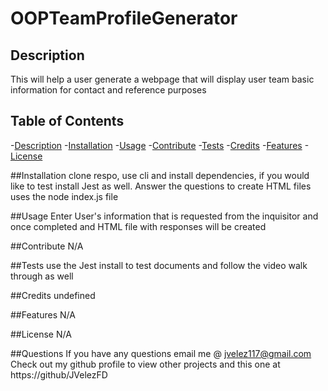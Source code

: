 
  # OOPTeamProfileGenerator

  ## Description 
  This will help a user generate a webpage that will display user team basic information for contact and reference purposes

  ## Table of Contents
  -[Description](#description)
  -[Installation](#installation)
  -[Usage](#usage)
  -[Contribute](#contribute)
  -[Tests](#tests)
  -[Credits](#credits)
  -[Features](#features)
  -[License](#license)

  ##Installation
  clone respo, use cli and install dependencies, if you would like to test install Jest as well. Answer the questions to create HTML files uses the node index.js file

  ##Usage
  Enter User's information that is requested from the inquisitor  and once completed  and HTML file with responses will be created

  ##Contribute
  N/A

  ##Tests
  use the Jest install to test documents and follow the video walk through as well

  ##Credits
  undefined

  ##Features
  N/A

  ##License
  N/A

  ##Questions
  If you have any questions email me @ jvelez117@gmail.com
  Check out my github profile to view other projects and this one at https://github/JVelezFD

